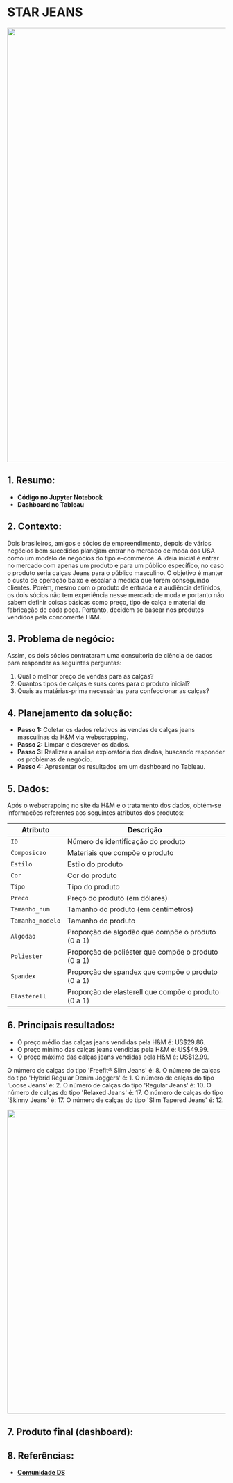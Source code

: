 # STAR JEANS
 
<img src = "https://user-images.githubusercontent.com/94937578/178168655-72a2ab65-b7b9-4a91-aada-135258a8d330.png" width="1000px" />
</div>

## 1. Resumo:

- <b>Código no Jupyter Notebook</b>
- <b>Dashboard no Tableau</b>

## 2. Contexto:

Dois brasileiros, amigos e sócios de empreendimento, depois de vários negócios bem sucedidos planejam entrar no mercado de moda dos USA como um modelo de negócios do tipo e-commerce. A ideia inicial é entrar no mercado com apenas um produto e para um público específico, no caso o produto seria calças Jeans para o público masculino. O objetivo é manter o custo de operação baixo e escalar a medida que forem conseguindo clientes. Porém, mesmo com o produto de entrada e a audiência definidos, os dois sócios não tem experiência nesse mercado de moda e portanto não sabem definir coisas básicas como preço, tipo de calça e material de fabricação de cada peça. Portanto, decidem se basear nos produtos vendidos pela concorrente H&M.

## 3. Problema de negócio:

Assim, os dois sócios contrataram uma consultoria de ciência de dados para responder as seguintes perguntas:

1. Qual o melhor preço de vendas para as calças?
2. Quantos tipos de calças e suas cores para o produto inicial?
3. Quais as matérias-prima necessárias para confeccionar as calças?

## 4. Planejamento da solução:

- <b> Passo 1:</b> Coletar os dados relativos às vendas de calças jeans masculinas da H&M via webscrapping.
- <b> Passo 2:</b> Limpar e descrever os dados.
- <b> Passo 3:</b> Realizar a análise exploratória dos dados, buscando responder os problemas de negócio.
- <b> Passo 4:</b> Apresentar os resultados em um dashboard no Tableau.

## 5. Dados:

Após o webscrapping no site da H&M e o tratamento dos dados, obtém-se informações referentes aos seguintes atributos dos produtos: 

**Atributo** | **Descrição**
--- | --- 
 `ID` | Número de identificação do produto
 `Composicao` | Materiais que compõe o produto
 `Estilo` | Estilo do produto
 `Cor` | Cor do produto
 `Tipo` | Tipo do produto
 `Preco` | Preço do produto (em dólares)
 `Tamanho_num` | Tamanho do produto (em centímetros)
 `Tamanho_modelo` | Tamanho do produto
 `Algodao` | Proporção de algodão que compõe o produto (0 a 1)
 `Poliester` | Proporção de poliéster que compõe o produto (0 a 1)
 `Spandex` | Proporção de spandex que compõe o produto (0 a 1)
 `Elasterell` | Proporção de elasterell que compõe o produto (0 a 1)
 
## 6. Principais resultados:

- O preço médio das calças jeans vendidas pela H&M é: US$29.86.
- O preço mínimo das calças jeans vendidas pela H&M é: US$49.99.
- O preço máximo das calças jeans vendidas pela H&M é: US$12.99.

O número de calças do tipo 'Freefit® Slim Jeans' é: 8.
O número de calças do tipo 'Hybrid Regular Denim Joggers' é: 1.
O número de calças do tipo 'Loose Jeans' é: 2.
O número de calças do tipo 'Regular Jeans' é: 10.
O número de calças do tipo 'Relaxed Jeans' é: 17.
O número de calças do tipo 'Skinny Jeans' é: 17.
O número de calças do tipo 'Slim Tapered Jeans' é: 12.

<img src = "https://user-images.githubusercontent.com/94937578/178369536-5241f7cf-aa6a-4f2a-bac0-ae980da952a5.png" width="700px" />


## 7. Produto final (dashboard):

## 8. Referências:

- [<b>Comunidade DS</b>](https://www.comunidadedatascience.com/)

